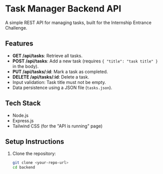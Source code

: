 # Task Manager Backend API

A simple REST API for managing tasks, built for the Internship Entrance Challenge.

## Features
- **GET /api/tasks**: Retrieve all tasks.
- **POST /api/tasks**: Add a new task (requires `{ "title": "task title" }` in the body).
- **PUT /api/tasks/:id**: Mark a task as completed.
- **DELETE /api/tasks/:id**: Delete a task.
- Input validation: Task title must not be empty.
- Data persistence using a JSON file (`tasks.json`).

## Tech Stack
- Node.js
- Express.js
- Tailwind CSS (for the "API is running" page)

## Setup Instructions
1. Clone the repository:
   ```bash
   git clone <your-repo-url>
   cd backend